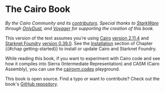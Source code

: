 # The Cairo Book

_By the Cairo Community and its [contributors](https://github.com/cairo-book/cairo-book.github.io). Special thanks to [StarkWare](https://starkware.co/) through [OnlyDust](https://www.onlydust.xyz/), and [Voyager](https://voyager.online/) for supporting the creation of this book._

This version of the text assumes you’re using [Cairo](https://github.com/starkware-libs/cairo) [version 2.11.4](https://github.com/starkware-libs/cairo/releases) and [Starknet Foundry](https://foundry-rs.github.io/starknet-foundry/index.html) [version 0.39.0](https://github.com/foundry-rs/starknet-foundry/releases). See the [Installation](ch01-01-installation.md) section of Chapter {{#chap getting-started}} to install or update Cairo and Starknet Foundry.

While reading this book, if you want to experiment with Cairo code and see how it compiles into Sierra (Intermediate Representation) and CASM (Cairo Assembly), you can use the [cairovm.codes](https://cairovm.codes/) playground.

This book is open source. Find a typo or want to contribute? Check out the book's [GitHub repository](https://github.com/cairo-book/cairo-book).

